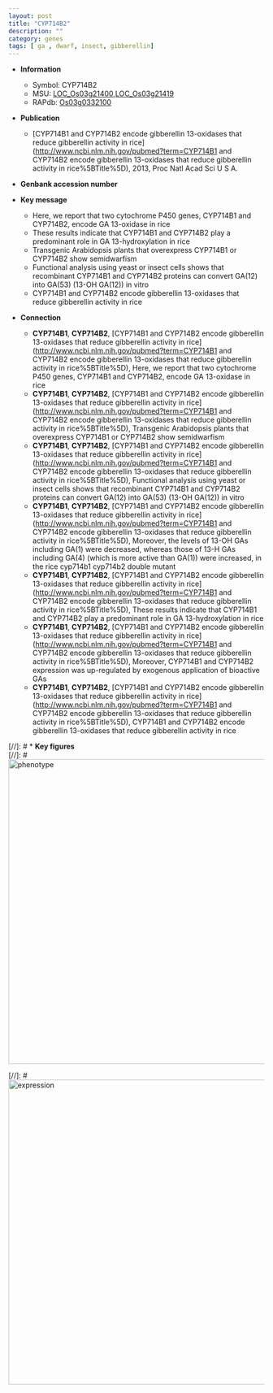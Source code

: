 ```yaml
---
layout: post
title: "CYP714B2"
description: ""
category: genes
tags: [ ga , dwarf, insect, gibberellin]
---
```


* **Information**  
    + Symbol: CYP714B2  
    + MSU: [LOC_Os03g21400](http://rice.plantbiology.msu.edu/cgi-bin/ORF_infopage.cgi?orf=LOC_Os03g21400),[LOC_Os03g21419](http://rice.plantbiology.msu.edu/cgi-bin/ORF_infopage.cgi?orf=LOC_Os03g21419)  
    + RAPdb: [Os03g0332100](http://rapdb.dna.affrc.go.jp/viewer/gbrowse_details/irgsp1?name=Os03g0332100)  

* **Publication**  
    + [CYP714B1 and CYP714B2 encode gibberellin 13-oxidases that reduce gibberellin activity in rice](http://www.ncbi.nlm.nih.gov/pubmed?term=CYP714B1 and CYP714B2 encode gibberellin 13-oxidases that reduce gibberellin activity in rice%5BTitle%5D), 2013, Proc Natl Acad Sci U S A.

* **Genbank accession number**  

* **Key message**  
    + Here, we report that two cytochrome P450 genes, CYP714B1 and CYP714B2, encode GA 13-oxidase in rice
    + These results indicate that CYP714B1 and CYP714B2 play a predominant role in GA 13-hydroxylation in rice
    + Transgenic Arabidopsis plants that overexpress CYP714B1 or CYP714B2 show semidwarfism
    + Functional analysis using yeast or insect cells shows that recombinant CYP714B1 and CYP714B2 proteins can convert GA(12) into GA(53) (13-OH GA(12)) in vitro
    + CYP714B1 and CYP714B2 encode gibberellin 13-oxidases that reduce gibberellin activity in rice

* **Connection**  
    + __CYP714B1__, __CYP714B2__, [CYP714B1 and CYP714B2 encode gibberellin 13-oxidases that reduce gibberellin activity in rice](http://www.ncbi.nlm.nih.gov/pubmed?term=CYP714B1 and CYP714B2 encode gibberellin 13-oxidases that reduce gibberellin activity in rice%5BTitle%5D), Here, we report that two cytochrome P450 genes, CYP714B1 and CYP714B2, encode GA 13-oxidase in rice
    + __CYP714B1__, __CYP714B2__, [CYP714B1 and CYP714B2 encode gibberellin 13-oxidases that reduce gibberellin activity in rice](http://www.ncbi.nlm.nih.gov/pubmed?term=CYP714B1 and CYP714B2 encode gibberellin 13-oxidases that reduce gibberellin activity in rice%5BTitle%5D), Transgenic Arabidopsis plants that overexpress CYP714B1 or CYP714B2 show semidwarfism
    + __CYP714B1__, __CYP714B2__, [CYP714B1 and CYP714B2 encode gibberellin 13-oxidases that reduce gibberellin activity in rice](http://www.ncbi.nlm.nih.gov/pubmed?term=CYP714B1 and CYP714B2 encode gibberellin 13-oxidases that reduce gibberellin activity in rice%5BTitle%5D), Functional analysis using yeast or insect cells shows that recombinant CYP714B1 and CYP714B2 proteins can convert GA(12) into GA(53) (13-OH GA(12)) in vitro
    + __CYP714B1__, __CYP714B2__, [CYP714B1 and CYP714B2 encode gibberellin 13-oxidases that reduce gibberellin activity in rice](http://www.ncbi.nlm.nih.gov/pubmed?term=CYP714B1 and CYP714B2 encode gibberellin 13-oxidases that reduce gibberellin activity in rice%5BTitle%5D), Moreover, the levels of 13-OH GAs including GA(1) were decreased, whereas those of 13-H GAs including GA(4) (which is more active than GA(1)) were increased, in the rice cyp714b1 cyp714b2 double mutant
    + __CYP714B1__, __CYP714B2__, [CYP714B1 and CYP714B2 encode gibberellin 13-oxidases that reduce gibberellin activity in rice](http://www.ncbi.nlm.nih.gov/pubmed?term=CYP714B1 and CYP714B2 encode gibberellin 13-oxidases that reduce gibberellin activity in rice%5BTitle%5D), These results indicate that CYP714B1 and CYP714B2 play a predominant role in GA 13-hydroxylation in rice
    + __CYP714B1__, __CYP714B2__, [CYP714B1 and CYP714B2 encode gibberellin 13-oxidases that reduce gibberellin activity in rice](http://www.ncbi.nlm.nih.gov/pubmed?term=CYP714B1 and CYP714B2 encode gibberellin 13-oxidases that reduce gibberellin activity in rice%5BTitle%5D), Moreover, CYP714B1 and CYP714B2 expression was up-regulated by exogenous application of bioactive GAs
    + __CYP714B1__, __CYP714B2__, [CYP714B1 and CYP714B2 encode gibberellin 13-oxidases that reduce gibberellin activity in rice](http://www.ncbi.nlm.nih.gov/pubmed?term=CYP714B1 and CYP714B2 encode gibberellin 13-oxidases that reduce gibberellin activity in rice%5BTitle%5D), CYP714B1 and CYP714B2 encode gibberellin 13-oxidases that reduce gibberellin activity in rice

[//]: # * **Key figures**  
[//]: # <img src="http://funRiceGenes.github.io/images/CYP714B2.pheno.png" alt="phenotype"  style="width: 600px;"/>

[//]: # <img src="http://funRiceGenes.github.io/images/CYP714B2.exp.png" alt="expression"  style="width: 600px;"/>


